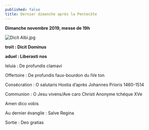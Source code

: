 ```yaml
---
published: false
title: Dernier dimanche après la Pentecôte
---
```

**Dimanche novembre 2019, messe de 19h**  

![Dicit Albi.jpg]({{site.baseurl}}/images/Dicit%20Albi.jpg)




**troït : Dicit Dominus**

**aduel : Liberasti nos**

leluia : De profundis clamavi

Offertoire : De profundis
faux-bourdon du IVe ton

Consécration : O salutaris Hostia
d’après Johannes Prioris 1460-1514

Communion : O Jesu vivens/Ave caro Christi
Anonyme tchéque XVe

Amen dico vobis

Au dernier évangile : Salve Regina

Sortie : Deo gratias